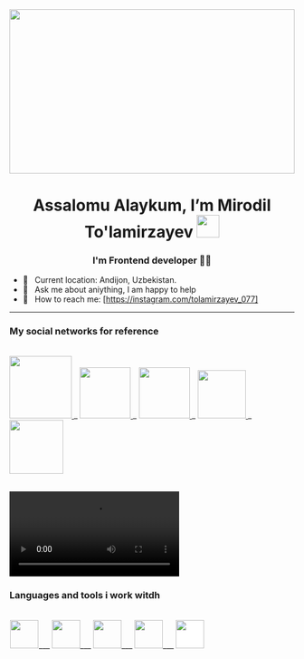  <img width="100%" height="290" src="https://js-about.netlify.app/img/Screenshot_2.png">

<h1  align="center"> Assalomu Alaykum, I’m Mirodil To'lamirzayev <img width="40" src="https://media.tenor.com/InfbZnZgATIAAAAi/hand-gif.gif"></h1>
<h3 align="center">I'm Frontend developer 🐱‍💻</h3>

 - 📍 &nbsp; Current location: Andijon, Uzbekistan. <br>
 - 📩 &nbsp; Ask me about aniything, I am happy to help <br>
 - 📨 &nbsp; How to reach me: [https://instagram.com/tolamirzayev_077]

<hr>
<h3 align="left"> My social networks for reference </h3>
 <br>
<div align="left">
 <a href="https://t.me/tolamirzayev_077/">
    <img src="https://www.linksmedicus.com.br/wp-content/uploads/2020/08/telegram-icon.png" width="110">
  </a>_
  <a href="https://fackebook.com/tolamirzayev_077/">
    <img src="https://upload.wikimedia.org/wikipedia/commons/thumb/0/06/Facebook.svg/2560px-Facebook.svg.png" width="90">
  </a>_
  <a href="https://twitter.com/MirodilTo/">
    <img src="https://www.techonia.com/wp-content/uploads/2011/06/twitter-logo.jpg" width="90">
  </a>_
  <a href="https://instagram.com/tolamirzayev_077/">
    <img src="https://www.theexaminernews.com/examiner-news/wp-content/uploads/2021/09/instagram-logo-name-scaled.jpg" width="85">
  </a>_
   <a href="https://www.linkedin.com/in/mirodil-to-lamirzayev-608b93276/">
    <img src="https://cdn.vectorstock.com/i/preview-1x/38/77/popular-social-network-linkedin-vector-37693877.jpg" width="95">
  </a>
</div>
<br>
<!--   <img align="right" width="210" src="https://thumbs.gfycat.com/ColorlessBitesizedKob-size_restricted.gif"> -->
<!--   <img align="left" width="210" src="https://media.licdn.com/dms/image/D4D22AQHaEvrVjf0tsA/feedshare-shrink_800/0/1670686189586?e=2147483647&v=beta&t=dZRUmRHcwFdLp7EOMuIlE4OkwgCv1UH1dyc0pJHxPG0"> -->
 
<video src="http://192.168.137.236:5500/HaBNnZRgLw.mp4" controls></video>
  
 <h3 align="left"> Languages and tools i work witdh </h3>
  <br>
  <div align="left">
 <code><img style="border: 1px white solid;" width="50" src="https://upload.wikimedia.org/wikipedia/commons/thumb/3/38/HTML5_Badge.svg/2048px-HTML5_Badge.svg.png"></code>___
<code><img width="50" src="https://upload.wikimedia.org/wikipedia/commons/thumb/6/62/CSS3_logo.svg/800px-CSS3_logo.svg.png"></code>___
<code><img width="50" src="https://upload.wikimedia.org/wikipedia/commons/thumb/b/b2/Bootstrap_logo.svg/2560px-Bootstrap_logo.svg.png"></code>___
<code><img width="50" src="https://upload.wikimedia.org/wikipedia/commons/thumb/d/d5/Tailwind_CSS_Logo.svg/2048px-Tailwind_CSS_Logo.svg.png"></code>___
<code><img style="background-color: white;" width="50" src="https://en.logodownload.org/wp-content/uploads/2022/04/javascript-logo-41.png"></code>
 </div>
 </div>

   

